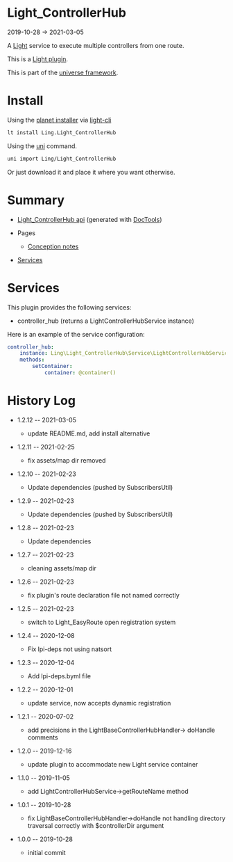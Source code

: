 Light_ControllerHub
===========
2019-10-28 -> 2021-03-05



A [Light](https://github.com/lingtalfi/Light) service to execute multiple controllers from one route.


This is a [Light plugin](https://github.com/lingtalfi/Light/blob/master/doc/pages/plugin.md).

This is part of the [universe framework](https://github.com/karayabin/universe-snapshot).


Install
==========
Using the [planet installer](https://github.com/lingtalfi/Light_PlanetInstaller) via [light-cli](https://github.com/lingtalfi/Light_Cli)
```bash
lt install Ling.Light_ControllerHub
```

Using the [uni](https://github.com/lingtalfi/universe-naive-importer) command.
```bash
uni import Ling/Light_ControllerHub
```

Or just download it and place it where you want otherwise.






Summary
===========
- [Light_ControllerHub api](https://github.com/lingtalfi/Light_ControllerHub/blob/master/doc/api/Ling/Light_ControllerHub.md) (generated with [DocTools](https://github.com/lingtalfi/DocTools))
- Pages
    - [Conception notes](https://github.com/lingtalfi/Light_ControllerHub/blob/master/doc/pages/conception-notes.md)

- [Services](#services)



Services
=========


This plugin provides the following services:

- controller_hub (returns a LightControllerHubService instance)


Here is an example of the service configuration:

```yaml
controller_hub:
    instance: Ling\Light_ControllerHub\Service\LightControllerHubService
    methods:
        setContainer:
            container: @container()

```




History Log
=============

- 1.2.12 -- 2021-03-05

    - update README.md, add install alternative

- 1.2.11 -- 2021-02-25

    - fix assets/map dir removed

- 1.2.10 -- 2021-02-23

    - Update dependencies (pushed by SubscribersUtil)

- 1.2.9 -- 2021-02-23

    - Update dependencies (pushed by SubscribersUtil)

- 1.2.8 -- 2021-02-23

    - Update dependencies

- 1.2.7 -- 2021-02-23

  - cleaning assets/map dir 
  
- 1.2.6 -- 2021-02-23

  - fix plugin's route declaration file not named correctly 
  
- 1.2.5 -- 2021-02-23

  - switch to Light_EasyRoute open registration system

- 1.2.4 -- 2020-12-08

    - Fix lpi-deps not using natsort

- 1.2.3 -- 2020-12-04

    - Add lpi-deps.byml file

- 1.2.2 -- 2020-12-01

    - update service, now accepts dynamic registration
    
- 1.2.1 -- 2020-07-02

    - add precisions in the LightBaseControllerHubHandler-> doHandle comments
    
- 1.2.0 -- 2019-12-16

    - update plugin to accommodate new Light service container

- 1.1.0 -- 2019-11-05

    - add LightControllerHubService->getRouteName method
    
- 1.0.1 -- 2019-10-28

    - fix LightBaseControllerHubHandler->doHandle not handling directory traversal correctly with $controllerDir argument
    
- 1.0.0 -- 2019-10-28

    - initial commit